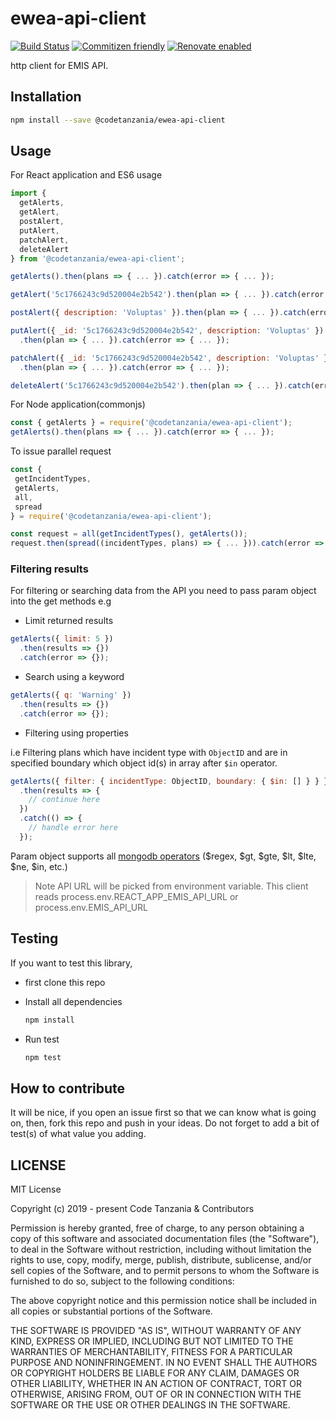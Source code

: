 # ewea-api-client

[![Build Status](https://travis-ci.org/CodeTanzania/ewea-api-client.svg?branch=develop)](https://travis-ci.org/CodeTanzania/ewea-api-client)
[![Commitizen friendly](https://img.shields.io/badge/commitizen-friendly-brightgreen.svg)](http://commitizen.github.io/cz-cli/)
[![Renovate enabled](https://img.shields.io/badge/renovate-enabled-brightgreen.svg)](https://renovatebot.com/)

http client for EMIS API.

## Installation

```sh
npm install --save @codetanzania/ewea-api-client
```

## Usage

For React application and ES6 usage

```js
import {
  getAlerts,
  getAlert,
  postAlert,
  putAlert,
  patchAlert,
  deleteAlert
} from '@codetanzania/ewea-api-client';

getAlerts().then(plans => { ... }).catch(error => { ... });

getAlert('5c1766243c9d520004e2b542').then(plan => { ... }).catch(error => { ... });

postAlert({ description: 'Voluptas' }).then(plan => { ... }).catch(error => { ... });

putAlert({ _id: '5c1766243c9d520004e2b542', description: 'Voluptas' })
  .then(plan => { ... }).catch(error => { ... });

patchAlert({ _id: '5c1766243c9d520004e2b542', description: 'Voluptas' })
  .then(plan => { ... }).catch(error => { ... });

deleteAlert('5c1766243c9d520004e2b542').then(plan => { ... }).catch(error => { ... });
```

For Node application(commonjs)

```js
const { getAlerts } = require('@codetanzania/ewea-api-client');
getAlerts().then(plans => { ... }).catch(error => { ... });
```

To issue parallel request

```js
const {
 getIncidentTypes,
 getAlerts,
 all,
 spread
} = require('@codetanzania/ewea-api-client');

const request = all(getIncidentTypes(), getAlerts());
request.then(spread((incidentTypes, plans) => { ... })).catch(error => { ... });
```

### Filtering results

For filtering or searching data from the API you need to pass param object into the get methods e.g

- Limit returned results

```js
getAlerts({ limit: 5 })
  .then(results => {})
  .catch(error => {});
```

- Search using a keyword

```js
getAlerts({ q: 'Warning' })
  .then(results => {})
  .catch(error => {});
```

- Filtering using properties

i.e Filtering plans which have incident type with `ObjectID` and are in specified boundary which object id(s) in array after `$in` operator.

```js
getAlerts({ filter: { incidentType: ObjectID, boundary: { $in: [] } } })
  .then(results => {
    // continue here
  })
  .catch(() => {
    // handle error here
  });
```

Param object supports all [mongodb operators](https://docs.mongodb.com/manual/reference/operator/query/) ($regex, $gt, $gte, $lt, $lte, $ne, \$in, etc.)

> Note API URL will be picked from environment variable. This client reads process.env.REACT_APP_EMIS_API_URL or process.env.EMIS_API_URL

## Testing

If you want to test this library,

- first clone this repo
- Install all dependencies

  ```sh
  npm install
  ```

- Run test
  ```sh
  npm test
  ```

## How to contribute

It will be nice, if you open an issue first so that we can know what is going on, then, fork this repo and push in your ideas. Do not forget to add a bit of test(s) of what value you adding.

## LICENSE

MIT License

Copyright (c) 2019 - present Code Tanzania & Contributors

Permission is hereby granted, free of charge, to any person obtaining a copy of this software and associated documentation files (the "Software"), to deal in the Software without restriction, including without limitation the rights to use, copy, modify, merge, publish, distribute, sublicense, and/or sell copies of the Software, and to permit persons to whom the Software is furnished to do so, subject to the following conditions:

The above copyright notice and this permission notice shall be included in all copies or substantial portions of the Software.

THE SOFTWARE IS PROVIDED "AS IS", WITHOUT WARRANTY OF ANY KIND, EXPRESS OR IMPLIED, INCLUDING BUT NOT LIMITED TO THE WARRANTIES OF MERCHANTABILITY, FITNESS FOR A PARTICULAR PURPOSE AND NONINFRINGEMENT. IN NO EVENT SHALL THE AUTHORS OR COPYRIGHT HOLDERS BE LIABLE FOR ANY CLAIM, DAMAGES OR OTHER LIABILITY, WHETHER IN AN ACTION OF CONTRACT, TORT OR OTHERWISE, ARISING FROM, OUT OF OR IN CONNECTION WITH THE SOFTWARE OR THE USE OR OTHER DEALINGS IN THE SOFTWARE.
